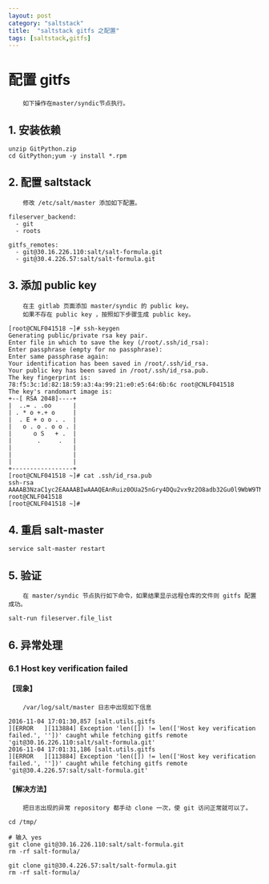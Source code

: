 ```yaml
---
layout: post
category: "saltstack"
title:  "saltstack gitfs 之配置"
tags: [saltstack,gitfs]
---
```


配置 gitfs
=========

        如下操作在master/syndic节点执行。

## 1. 安装依赖

```
unzip GitPython.zip 
cd GitPython;yum -y install *.rpm
```

## 2. 配置 saltstack
        修改 /etc/salt/master 添加如下配置。

```
fileserver_backend:
  - git
  - roots

gitfs_remotes:
  - git@30.16.226.110:salt/salt-formula.git
  - git@30.4.226.57:salt/salt-formula.git

```

## 3. 添加 public key
        在主 gitlab 页面添加 master/syndic 的 public key。
        如果不存在 public key ，按照如下步骤生成 public key。

```
[root@CNLF041518 ~]# ssh-keygen 
Generating public/private rsa key pair.
Enter file in which to save the key (/root/.ssh/id_rsa): 
Enter passphrase (empty for no passphrase): 
Enter same passphrase again: 
Your identification has been saved in /root/.ssh/id_rsa.
Your public key has been saved in /root/.ssh/id_rsa.pub.
The key fingerprint is:
78:f5:3c:1d:82:18:59:a3:4a:99:21:e0:e5:64:6b:6c root@CNLF041518
The key's randomart image is:
+--[ RSA 2048]----+
|  ..= . .oo      |
| . * o +.+ o     |
|  . E + o o . .  |
|   o . o . o o . |
|      o S   + .  |
|       .     .   |
|                 |
|                 |
|                 |
+-----------------+
[root@CNLF041518 ~]# cat .ssh/id_rsa.pub 
ssh-rsa AAAAB3NzaC1yc2EAAAABIwAAAQEAnRuiz0OUa25nGry4DQu2vx9z2O8adb32Gu0l9WbW9TMWyejo9lpto12ijPnEF+gMq1bWJs6mKumRO57sprbdnAifnrto95rk5C2n/LMmbn7xSyFRxt57lUeI+CAiMKyKKUg7IR0mYaEmm/QJb8KnQ9a7DIASXyTE3qVHvyLy2g4heqQ3S9rOVntaN5GiuziOd4pUqYd7URdWngOgduyfisq562BUEGboPPiph13EwVx/yvBZ16YZ2rdNLleiTHGHzGYSla2WFdo4yarYtgOsvLyeCIMfx6R1vFb1XPzpOtxXbshsFqSTkVeyRb3MHEbQEps9lmNJNGLjvmp9nT6bFw== root@CNLF041518
[root@CNLF041518 ~]#
```

## 4. 重启 salt-master

```
service salt-master restart
```

## 5. 验证
        在 master/syndic 节点执行如下命令，如果结果显示远程仓库的文件则 gitfs 配置成功。

```
salt-run fileserver.file_list
```

## 6. 异常处理
### 6.1 Host key verification failed

#### 【现象】

        /var/log/salt/master 日志中出现如下信息

```
2016-11-04 17:01:30,857 [salt.utils.gitfs                                     ][ERROR   ][113884] Exception 'len([]) != len(['Host key verification failed.', ''])' caught while fetching gitfs remote 'git@30.16.226.110:salt/salt-formula.git'
2016-11-04 17:01:31,186 [salt.utils.gitfs                                     ][ERROR   ][113884] Exception 'len([]) != len(['Host key verification failed.', ''])' caught while fetching gitfs remote 'git@30.4.226.57:salt/salt-formula.git'
```

#### 【解决方法】
        把日志出现的异常 repository 都手动 clone 一次，使 git 访问正常就可以了。 

```
cd /tmp/

# 输入 yes
git clone git@30.16.226.110:salt/salt-formula.git
rm -rf salt-formula/

git clone git@30.4.226.57:salt/salt-formula.git 
rm -rf salt-formula/
```
